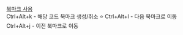 [북마크 사용](https://velog.io/@m2nja201/Visual-Studio-CodeVS-Code-%EB%B6%81%EB%A7%88%ED%81%AC%EC%B1%85%EA%B0%88%ED%94%BC-%EC%83%9D%EC%84%B1%ED%95%98%EB%8A%94-%EB%B2%95)   <br>
Ctrl+Alt+k - 해당 코드 북마크 생성/취소 ⭐
Ctrl+Alt+l - 다음 북마크로 이동
Ctrl+Alt+j - 이전 북마크로 이동  



